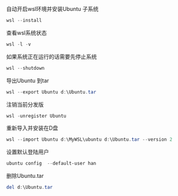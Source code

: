 自动开启wsl环境并安装Ubuntu 子系统
```powershell
wsl --install
```
查看wsl系统状态
```powershell
wsl -l -v
```
如果系统正在运行的话需要先停止系统
```powershell
wsl --shutdown
```
导出Ubuntu 到tar
```powershell
wsl --export Ubuntu d:\Ubuntu.tar
```
注销当前分发版
```powershell
wsl -unregister Ubuntu
```
重新导入并安装在D盘
```powershell
wsl --import Ubuntu d:\MyWSL\ubuntu d:\Ubuntu.tar --version 2
```
设置默认登陆用户
```powershell
ubuntu config  --default-user han
```
删除Ubuntu.tar
```powershell
del d:\Ubuntu.tar
```

